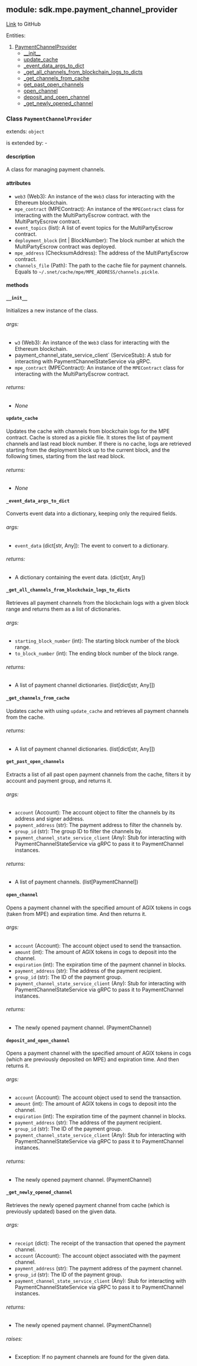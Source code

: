 ## module: sdk.mpe.payment_channel_provider

[Link](https://github.com/singnet/snet-sdk-python/blob/master/snet/sdk/mpe/payment_channel_provider.py) to GitHub

Entities:
1. [PaymentChannelProvider](#class-paymentchannelprovider)
   - [\_\_init\_\_](#init)
   - [update_cache](#update-cache)
   - [_event_data_args_to_dict](#event-data-args-to-dict)
   - [_get_all_channels_from_blockchain_logs_to_dicts](#get-all-channels-from-blockchain-logs-to-dicts)
   - [_get_channels_from_cache](#get-channels-from-cache)
   - [get_past_open_channels](#get-past-open-channels)
   - [open_channel](#open-channel)
   - [deposit_and_open_channel](#deposit-and-open-channel)
   - [_get_newly_opened_channel](#get-newly-opened-channel)

### Class `PaymentChannelProvider`

extends: `object`

is extended by: -

#### description

A class for managing payment channels.

#### attributes

- `web3` (Web3): An instance of the `Web3` class for interacting with the Ethereum blockchain.
- `mpe_contract` (MPEContract): An instance of the `MPEContract` class for interacting with the MultiPartyEscrow contract.
with the MultiPartyEscrow contract.
- `event_topics` (list): A list of event topics for the MultiPartyEscrow contract.
- `deployment_block` (int | BlockNumber): The block number at which the MultiPartyEscrow contract was deployed.
- `mpe_address` (ChecksumAddress): The address of the MultiPartyEscrow contract.
- `channels_file` (Path): The path to the cache file for payment channels. 
Equals to `~/.snet/cache/mpe/MPE_ADDRESS/channels.pickle`.

#### methods

#### `__init__`

Initializes a new instance of the class. 

###### args:

- `w3` (Web3): An instance of the `Web3` class for interacting with the Ethereum blockchain.
- payment_channel_state_service_client` (ServiceStub): A stub for interacting with PaymentChannelStateService via gRPC.
- `mpe_contract` (MPEContract): An instance of the `MPEContract` class for interacting with the MultiPartyEscrow contract.

###### returns:

- _None_

#### `update_cache`

Updates the cache with channels from blockchain logs for the MPE contract. Cache is stored as a pickle file.
It stores the list of payment channels and last read block number. If there is no cache, logs are retrieved starting 
from the deployment block up to the current block, and the following times, starting from the last read block.

###### returns:

- _None_

#### `_event_data_args_to_dict`

Converts event data into a dictionary, keeping only the required fields.

###### args:

- `event_data` (dict[str, Any]): The event to convert to a dictionary.

###### returns:

- A dictionary containing the event data. (dict[str, Any])

#### `_get_all_channels_from_blockchain_logs_to_dicts`

Retrieves all payment channels from the blockchain logs with a given block range and returns them as a list 
of dictionaries.

###### args:

- `starting_block_number` (int): The starting block number of the block range.
- `to_block_number` (int): The ending block number of the block range.

###### returns:

- A list of payment channel dictionaries. (list[dict[str, Any]])

#### `_get_channels_from_cache`

Updates cache with using `update_cache` and retrieves all payment channels from the cache.

###### returns:

- A list of payment channel dictionaries. (list[dict[str, Any]])

#### `get_past_open_channels`

Extracts a list of all past open payment channels from the cache, filters it by account and payment group, 
and returns it.

###### args:

- `account` (Account): The account object to filter the channels by its address and signer address.
- `payment_address` (str): The payment address to filter the channels by.
- `group_id` (str): The group ID to filter the channels by.
- `payment_channel_state_service_client` (Any): Stub for interacting with PaymentChannelStateService via gRPC to 
pass it to PaymentChannel instances.

###### returns:

- A list of payment channels. (list[PaymentChannel])

#### `open_channel`

Opens a payment channel with the specified amount of AGIX tokens in cogs (taken from MPE) and expiration time. 
And then returns it.

###### args:

- `account` (Account): The account object used to send the transaction.
- `amount` (int): The amount of AGIX tokens in cogs to deposit into the channel.
- `expiration` (int): The expiration time of the payment channel in blocks.
- `payment_address` (str): The address of the payment recipient.
- `group_id` (str): The ID of the payment group.
- `payment_channel_state_service_client` (Any): Stub for interacting with PaymentChannelStateService via gRPC to 
pass it to PaymentChannel instances.

###### returns:

- The newly opened payment channel. (PaymentChannel)

#### `deposit_and_open_channel`

Opens a payment channel with the specified amount of AGIX tokens in cogs (which are previously deposited on MPE) 
and expiration time. And then returns it.

###### args:

- `account` (Account): The account object used to send the transaction.
- `amount` (int): The amount of AGIX tokens in cogs to deposit into the channel.
- `expiration` (int): The expiration time of the payment channel in blocks.
- `payment_address` (str): The address of the payment recipient.
- `group_id` (str): The ID of the payment group.
- `payment_channel_state_service_client` (Any): Stub for interacting with PaymentChannelStateService via gRPC to 
pass it to PaymentChannel instances.

###### returns:

- The newly opened payment channel. (PaymentChannel)

#### `_get_newly_opened_channel`

Retrieves the newly opened payment channel from cache (which is previously updated) based on the given data.

###### args:

- `receipt` (dict): The receipt of the transaction that opened the payment channel.
- `account` (Account): The account object associated with the payment channel.
- `payment_address` (str): The payment address of the payment channel.
- `group_id` (str): The ID of the payment group.
- `payment_channel_state_service_client` (Any): Stub for interacting with PaymentChannelStateService via gRPC to 
pass it to PaymentChannel instances.

###### returns:

- The newly opened payment channel. (PaymentChannel)

###### raises:

- Exception: If no payment channels are found for the given data.

